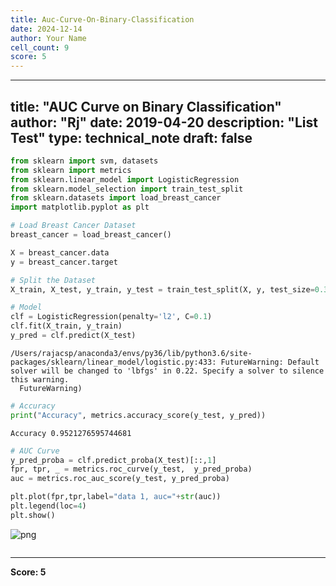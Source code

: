 ```yaml
---
title: Auc-Curve-On-Binary-Classification
date: 2024-12-14
author: Your Name
cell_count: 9
score: 5
---
```


---
title: "AUC Curve on Binary Classification"
author: "Rj"
date: 2019-04-20
description: "List Test"
type: technical_note
draft: false
---

```python
from sklearn import svm, datasets
from sklearn import metrics
from sklearn.linear_model import LogisticRegression
from sklearn.model_selection import train_test_split
from sklearn.datasets import load_breast_cancer
import matplotlib.pyplot as plt
```


```python
# Load Breast Cancer Dataset
breast_cancer = load_breast_cancer()
```


```python
X = breast_cancer.data
y = breast_cancer.target
```


```python
# Split the Dataset
X_train, X_test, y_train, y_test = train_test_split(X, y, test_size=0.33, random_state=44)
```


```python
# Model
clf = LogisticRegression(penalty='l2', C=0.1)
clf.fit(X_train, y_train)
y_pred = clf.predict(X_test)
```

    /Users/rajacsp/anaconda3/envs/py36/lib/python3.6/site-packages/sklearn/linear_model/logistic.py:433: FutureWarning: Default solver will be changed to 'lbfgs' in 0.22. Specify a solver to silence this warning.
      FutureWarning)



```python
# Accuracy
print("Accuracy", metrics.accuracy_score(y_test, y_pred))
```

    Accuracy 0.9521276595744681



```python
# AUC Curve
y_pred_proba = clf.predict_proba(X_test)[::,1]
fpr, tpr, _ = metrics.roc_curve(y_test,  y_pred_proba)
auc = metrics.roc_auc_score(y_test, y_pred_proba)

plt.plot(fpr,tpr,label="data 1, auc="+str(auc))
plt.legend(loc=4)
plt.show()
```


    
![png](/mlnotes/images/auc-curve-on-binary-classification_7_0.png)
    



```python

```


---
**Score: 5**